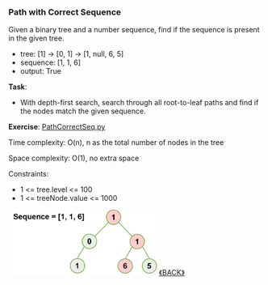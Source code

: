 ### Path with Correct Sequence

Given a binary tree and a number sequence, find if the sequence is present in the given tree.

- tree: [1] -> [0, 1] -> [1, null, 6, 5]
- sequence: [1, 1, 6]
- output: True

**Task**:
- With depth-first search, search through all root-to-leaf paths and find if the nodes match the given sequence.

**Exercise**: [PathCorrectSeq.py](PathCorrectSeq.py)

Time complexity: O(n), n as the total number of nodes in the tree

Space complexity: O(1), no extra space

Constraints:
- 1 <= tree.level <= 100
- 1 <= treeNode.value <= 1000

<img src="../images/2022-07-04_000116.png" height="130">
<a class="return" href="../README.md" style="text-align:right;"> 《BACK》 </a>
